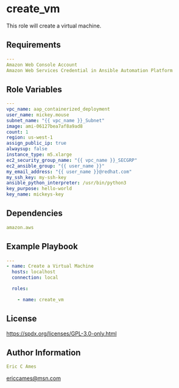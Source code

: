 create_vm
=========

This role will create a virtual machine.

Requirements
------------
```yaml
---
Amazon Web Console Account
Amazon Web Services Credential in Ansible Automation Platform
```
Role Variables
--------------
```yaml
---
vpc_name: aap_containerized_deployment
user_name: mickey.mouse
subnet_name: "{{ vpc_name }}_Subnet"
image: ami-06127bea7af8a9ad8
count: 1
region: us-west-1
assign_public_ip: true
alwaysup: false
instance_type: m5.xlarge
ec2_security_group_name: "{{ vpc_name }}_SECGRP"
ec2_ansible_group: "{{ user_name }}"
my_email_address: "{{ user_name }}@redhat.com"
my_ssh_key: my-ssh-key
ansible_python_interpreter: /usr/bin/python3
key_purpose: hello-world
key_name: mickeys-key
```
Dependencies
------------
```yaml
amazon.aws
```
Example Playbook
----------------
```yaml
---
- name: Create a Virtual Machine
  hosts: localhost
  connection: local

  roles:

    - name: create_vm
```
License
-------

https://spdx.org/licenses/GPL-3.0-only.html

Author Information
------------------
```yaml
Eric C Ames
```
ericcames@msn.com